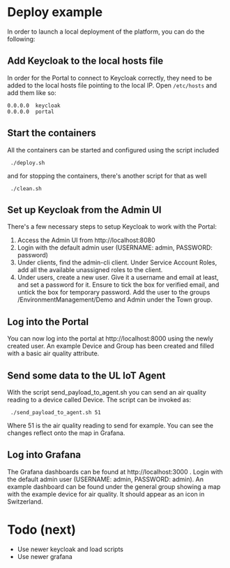 # Deploy example

In order to launch a local deployment of the platform, you can do the following:

## Add Keycloak to the local hosts file

In order for the Portal to connect to Keycloak correctly, they need to be added
to the local hosts file pointing to the local IP.
Open `/etc/hosts` and add them like so:

```
0.0.0.0  keycloak
0.0.0.0  portal
```

## Start the containers

All the containers can be started and configured using the script included

```
 ./deploy.sh
```

and for stopping the containers, there's another script for that as well

```
 ./clean.sh
```

## Set up Keycloak from the Admin UI

There's a few necessary steps to setup Keycloak to work with the Portal:

1. Access the Admin UI from http://localhost:8080
2. Login with the default admin user (USERNAME: admin, PASSWORD: password)
3. Under clients, find the admin-cli client. Under Service Account Roles, add
   all the available unassigned roles to the client.
4. Under users, create a new user. Give it a username and email at least, and
   set a password for it. Ensure to tick the box for verified email, and untick
   the box for temporary password. Add the user to the groups
   /EnvironmentManagement/Demo and Admin under the Town group.

## Log into the Portal

You can now log into the portal at http://localhost:8000 using the newly created
user. An example Device and Group has been created and filled with a basic
air quality attribute.

## Send some data to the UL IoT Agent

With the script send_payload_to_agent.sh you can send an air quality reading to
a device called Device. The script can be invoked as:

```
 ./send_payload_to_agent.sh 51
```

Where 51 is the air quality reading to send for example. You can see the changes
reflect onto the map in Grafana.

## Log into Grafana

The Grafana dashboards can be found at http://localhost:3000 . Login with the
default admin user (USERNAME: admin, PASSWORD: admin). An example dashboard
can be found under the general group showing a map with the example device for
air quality. It should appear as an icon in Switzerland.

# Todo (next)
- Use newer keycloak and load scripts
- Use newer grafana
